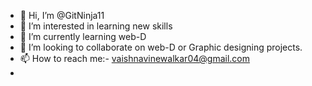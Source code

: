 - 👋 Hi, I’m @GitNinja11
- 👀 I’m interested in learning new skills
- 🌱 I’m currently learning web-D
- 💞️ I’m looking to collaborate on web-D or Graphic designing projects.
- 📫 How to reach me:- vaishnavinewalkar04@gmail.com
-

<!---
GitNinja11/GitNinja11 is a ✨ special ✨ repository because its `README.md` (this file) appears on your GitHub profile.
You can click the Preview link to take a look at your changes.
--->
